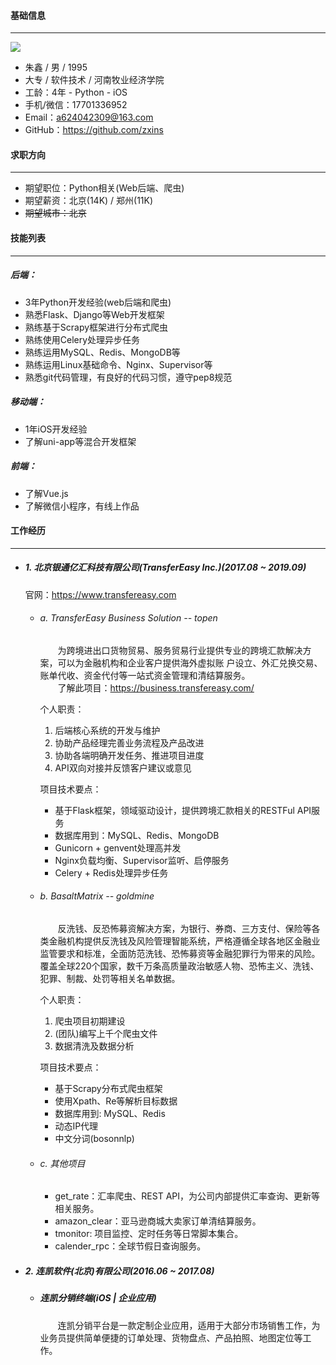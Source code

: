#### 基础信息  
---  
![](https://tva1.sinaimg.cn/large/006tNbRwly1g9jmhgqx3xj302202r0sy.jpg)
* 朱鑫 / 男 / 1995
* 大专 / 软件技术 / 河南牧业经济学院
* 工龄：4年 - Python - iOS
* 手机/微信：17701336952
* Email：<a624042309@163.com>
* GitHub：<https://github.com/zxins>


#### 求职方向
---
* 期望职位：Python相关(Web后端、爬虫)
* 期望薪资：北京(14K) / 郑州(11K)
* ~~期望城市：北京~~  


#### 技能列表
---
##### 后端：
* 3年Python开发经验(web后端和爬虫)
* 熟悉Flask、Django等Web开发框架
* 熟练基于Scrapy框架进行分布式爬虫
* 熟练使用Celery处理异步任务
* 熟练运用MySQL、Redis、MongoDB等
* 熟练运用Linux基础命令、Nginx、Supervisor等
* 熟悉git代码管理，有良好的代码习惯，遵守pep8规范

##### 移动端：
* 1年iOS开发经验
* 了解uni-app等混合开发框架

##### 前端：
* 了解Vue.js
* 了解微信小程序，有线上作品

#### 工作经历  
---
* ##### 1. 北京银通亿汇科技有限公司(TransferEasy Inc.)(2017.08 ~ 2019.09)  
    官网：https://www.transfereasy.com  

	- ###### a. TransferEasy Business Solution -- topen
	  &emsp;&emsp;为跨境进出口货物贸易、服务贸易行业提供专业的跨境汇款解决方案，可以为金融机构和企业客户提供海外虚拟账 户设立、外汇兑换交易、账单代收、资金代付等一站式资金管理和清结算服务。  
    &emsp;&emsp;了解此项目：https://business.transfereasy.com/

        个人职责：  
        1. 后端核心系统的开发与维护
        2. 协助产品经理完善业务流程及产品改进
        3. 协助各端明确开发任务、推进项目进度
        4. API双向对接并反馈客户建议或意见

	  项目技术要点：  
	  * 基于Flask框架，领域驱动设计，提供跨境汇款相关的RESTFul API服务
	  * 数据库用到：MySQL、Redis、MongoDB
	  * Gunicorn + genvent处理高并发
	  * Nginx负载均衡、Supervisor监听、启停服务
	  * Celery + Redis处理异步任务

	- ###### b. BasaltMatrix -- goldmine
	  &emsp;&emsp;反洗钱、反恐怖募资解决方案，为银行、券商、三方支付、保险等各类金融机构提供反洗钱及风险管理智能系统，严格遵循全球各地区金融业监管要求和标准，全面防范洗钱、恐怖募资等金融犯罪行为带来的风险。覆盖全球220个国家，数千万条高质量政治敏感人物、恐怖主义、洗钱、犯罪、制裁、处罚等相关名单数据。
    
        个人职责：
        1. 爬虫项目初期建设
        2. (团队)编写上千个爬虫文件
        3. 数据清洗及数据分析
	
	  项目技术要点：
	  * 基于Scrapy分布式爬虫框架 
	  * 使用Xpath、Re等解析目标数据
	  * 数据库用到: MySQL、Redis
	  * 动态IP代理
	  * 中文分词(bosonnlp)

	- ###### c. 其他项目
	  * get_rate：汇率爬虫、REST API，为公司内部提供汇率查询、更新等相关服务。
	  * amazon_clear：亚马逊商城大卖家订单清结算服务。
	  * tmonitor: 项目监控、定时任务等日常脚本集合。
	  * calender_rpc：全球节假日查询服务。


* ##### 2. 连凯软件(北京)有限公司(2016.06 ~ 2017.08)  
	- ##### 连凯分销终端(iOS | 企业应用)
	  &emsp;&emsp;连凯分销平台是一款定制企业应用，适用于大部分市场销售工作，为业务员提供简单便捷的订单处理、货物盘点、产品拍照、地图定位等工作。
	
